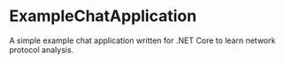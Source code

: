 # ExampleChatApplication
A simple example chat application written for .NET Core to learn network protocol analysis.
